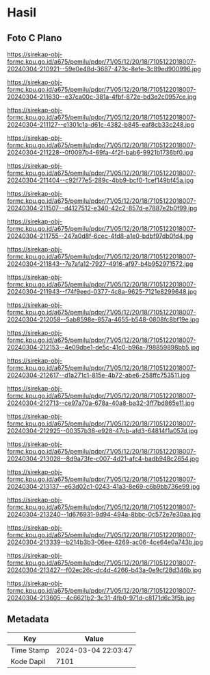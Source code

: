 # Hasil

## Foto C Plano

https://sirekap-obj-formc.kpu.go.id/a675/pemilu/pdpr/71/05/12/20/18/7105122018007-20240304-210921--59e0e48d-3687-473c-8efe-3c89ed900996.jpg

https://sirekap-obj-formc.kpu.go.id/a675/pemilu/pdpr/71/05/12/20/18/7105122018007-20240304-211630--e37ca00c-381a-4fbf-872e-bd3e2c0957ce.jpg

https://sirekap-obj-formc.kpu.go.id/a675/pemilu/pdpr/71/05/12/20/18/7105122018007-20240304-211127--e1301c1a-d61c-4382-b845-eaf8cb33c248.jpg

https://sirekap-obj-formc.kpu.go.id/a675/pemilu/pdpr/71/05/12/20/18/7105122018007-20240304-211228--0f0097b4-69fa-4f2f-bab6-9921b1736bf0.jpg

https://sirekap-obj-formc.kpu.go.id/a675/pemilu/pdpr/71/05/12/20/18/7105122018007-20240304-211404--c92f77e5-289c-4bb9-bcf0-1cef149bf45a.jpg

https://sirekap-obj-formc.kpu.go.id/a675/pemilu/pdpr/71/05/12/20/18/7105122018007-20240304-211507--d4127512-e340-42c2-857d-e7887e2b0f99.jpg

https://sirekap-obj-formc.kpu.go.id/a675/pemilu/pdpr/71/05/12/20/18/7105122018007-20240304-211755--247a0d8f-6cec-4fd8-a1e0-bdbf97db0fd4.jpg

https://sirekap-obj-formc.kpu.go.id/a675/pemilu/pdpr/71/05/12/20/18/7105122018007-20240304-211843--7e7afa12-7927-4916-af97-b4b952971572.jpg

https://sirekap-obj-formc.kpu.go.id/a675/pemilu/pdpr/71/05/12/20/18/7105122018007-20240304-211943--f74f9eed-0377-4c8a-9625-7121e8299648.jpg

https://sirekap-obj-formc.kpu.go.id/a675/pemilu/pdpr/71/05/12/20/18/7105122018007-20240304-212058--5ab8598e-857a-4655-b548-0808fc8bf19e.jpg

https://sirekap-obj-formc.kpu.go.id/a675/pemilu/pdpr/71/05/12/20/18/7105122018007-20240304-212153--4e09dbe1-de5c-41c0-b96a-798859898bb5.jpg

https://sirekap-obj-formc.kpu.go.id/a675/pemilu/pdpr/71/05/12/20/18/7105122018007-20240304-212617--d1a271c1-815e-4b72-abe6-258ffc753511.jpg

https://sirekap-obj-formc.kpu.go.id/a675/pemilu/pdpr/71/05/12/20/18/7105122018007-20240304-212713--ce97a70a-678a-40a8-ba32-3ff7bd865e11.jpg

https://sirekap-obj-formc.kpu.go.id/a675/pemilu/pdpr/71/05/12/20/18/7105122018007-20240304-212925--00357b38-e928-47cb-afd3-64814f1a057d.jpg

https://sirekap-obj-formc.kpu.go.id/a675/pemilu/pdpr/71/05/12/20/18/7105122018007-20240304-213028--8d9a73fe-c007-4d21-afc4-badb948c2654.jpg

https://sirekap-obj-formc.kpu.go.id/a675/pemilu/pdpr/71/05/12/20/18/7105122018007-20240304-213137--e63d02c1-0243-41a3-8e69-c6b9bb736e99.jpg

https://sirekap-obj-formc.kpu.go.id/a675/pemilu/pdpr/71/05/12/20/18/7105122018007-20240304-213240--1d676931-9d94-494a-8bbc-0c572e7e30aa.jpg

https://sirekap-obj-formc.kpu.go.id/a675/pemilu/pdpr/71/05/12/20/18/7105122018007-20240304-213339--b214b3b3-06ee-4269-ac06-4ce64e0a743b.jpg

https://sirekap-obj-formc.kpu.go.id/a675/pemilu/pdpr/71/05/12/20/18/7105122018007-20240304-213427--f02ec26c-dc4d-4266-b43a-0e9cf28d346b.jpg

https://sirekap-obj-formc.kpu.go.id/a675/pemilu/pdpr/71/05/12/20/18/7105122018007-20240304-213605--4c6621b2-3c31-4fb0-971d-c8171d6c3f5b.jpg


## Metadata

| Key        | Value               |
| ---------- | ------------------- |
| Time Stamp | 2024-03-04 22:03:47 |
| Kode Dapil | 7101                |



